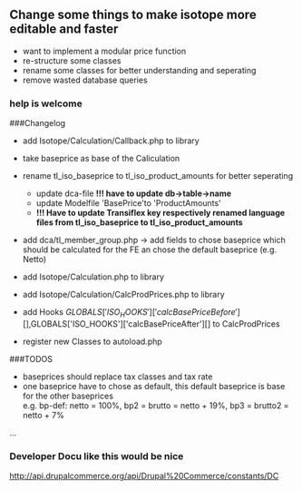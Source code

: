 ## Change some things to make isotope more editable and faster

- want to implement a modular price function
- re-structure some classes
- rename some classes for better understanding and seperating
- remove wasted database queries


### help is welcome

###Changelog

- add Isotope/Calculation/Callback.php to library
- take baseprice as base of the Caliculation
- rename tl_iso_baseprice to tl_iso_product_amounts for better seperating
  - update dca-file **!!! have to update db->table->name**
  - update Modelfile 'BasePrice'to 'ProductAmounts'
  - **!!! Have to update Transiflex key respectively renamed language files from tl_iso_baseprice to tl_iso_product_amounts**

- add dca/tl_member_group.php -> add fields to chose baseprice which should be calculated for the FE an chose the default baseprice (e.g. Netto)
- add Isotope/Calculation.php to library 
- add Isotope/Calculation/CalcProdPrices.php to library
- add Hooks $GLOBALS['ISO_HOOKS']['calcBasePriceBefore'][] ,$GLOBALS['ISO_HOOKS']['calcBasePriceAfter'][] to CalcProdPrices
- register new Classes to autoload.php



###TODOS


- baseprices should replace tax classes and tax rate
- one baseprice have to chose as default, this default baseprice is base for the other baseprices   
  e.g. bp-def: netto = 100%, bp2 = brutto = netto + 19%, bp3 = brutto2 = netto + 7%

...

### Developer Docu like this would be nice
http://api.drupalcommerce.org/api/Drupal%20Commerce/constants/DC
